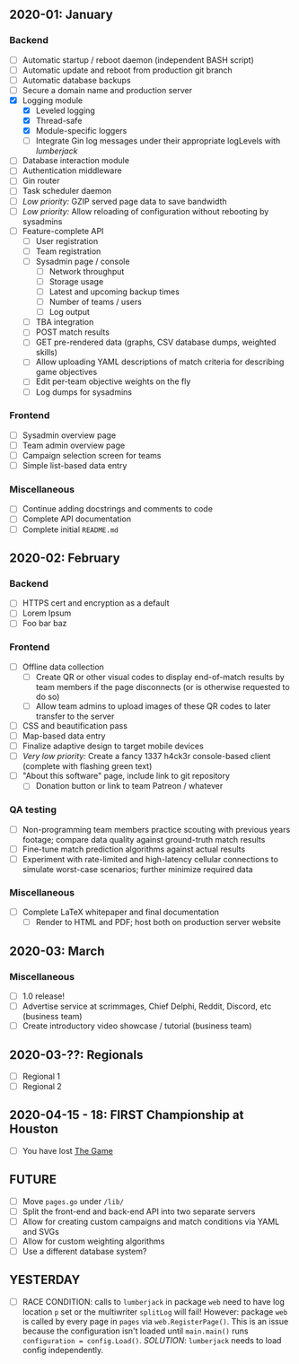 ## 2020-01: January

### Backend

 - [ ] Automatic startup / reboot daemon (independent BASH script)
 - [ ] Automatic update and reboot from production git branch
 - [ ] Automatic database backups
 - [ ] Secure a domain name and production server
 - [X] Logging module
   - [X] Leveled logging
   - [X] Thread-safe
   - [X] Module-specific loggers
   - [ ] Integrate Gin log messages under their appropriate logLevels with *lumberjack*
 - [ ] Database interaction module
 - [ ] Authentication middleware
 - [ ] Gin router
 - [ ] Task scheduler daemon
 - [ ] *Low priority:* GZIP served page data to save bandwidth
 - [ ] *Low priority:* Allow reloading of configuration without rebooting by sysadmins
 - [ ] Feature-complete API
   - [ ] User registration
   - [ ] Team registration
   - [ ] Sysadmin page / console
     - [ ] Network throughput
     - [ ] Storage usage
     - [ ] Latest and upcoming backup times
     - [ ] Number of teams / users
     - [ ] Log output
   - [ ] TBA integration
   - [ ] POST match results
   - [ ] GET pre-rendered data (graphs, CSV database dumps, weighted skills)
   - [ ] Allow uploading YAML descriptions of match criteria for describing game objectives
   - [ ] Edit per-team objective weights on the fly
   - [ ] Log dumps for sysadmins

### Frontend

 - [ ] Sysadmin overview page
 - [ ] Team admin overview page
 - [ ] Campaign selection screen for teams
 - [ ] Simple list-based data entry

### Miscellaneous

 - [ ] Continue adding docstrings and comments to code
 - [ ] Complete API documentation
 - [ ] Complete initial `README.md`

## 2020-02: February

### Backend

 - [ ] HTTPS cert and encryption as a default
 - [ ] Lorem Ipsum
 - [ ] Foo bar baz

### Frontend

 - [ ] Offline data collection
   - [ ] Create QR or other visual codes to display end-of-match results by team members if the page disconnects (or is otherwise requested to do so)
   - [ ] Allow team admins to upload images of these QR codes to later transfer to the server
 - [ ] CSS and beautification pass
 - [ ] Map-based data entry
 - [ ] Finalize adaptive design to target mobile devices
 - [ ] *Very low priority:* Create a fancy 1337 h4ck3r console-based client (complete with flashing green text)
 - [ ] "About this software" page, include link to git repository
   - [ ] Donation button or link to team Patreon / whatever

### QA testing

 - [ ] Non-programming team members practice scouting with previous years footage; compare data quality against ground-truth match results
 - [ ] Fine-tune match prediction algorithms against actual results
 - [ ] Experiment with rate-limited and high-latency cellular connections to simulate worst-case scenarios; further minimize required data

### Miscellaneous

 - [ ] Complete LaTeX whitepaper and final documentation
   - [ ] Render to HTML and PDF; host both on production server website

## 2020-03: March

### Miscellaneous

 - [ ] 1.0 release!
 - [ ] Advertise service at scrimmages, Chief Delphi, Reddit, Discord, etc (business team)
 - [ ] Create introductory video showcase / tutorial (business team)

## 2020-03-??: Regionals

 - [ ] Regional 1
 - [ ] Regional 2

## 2020-04-15 - 18: FIRST Championship at Houston

 - [ ] You have lost [The Game](https://en.wikipedia.org/wiki/The_Game_(mind_game))

## FUTURE

 - [ ] Move `pages.go` under `/lib/`
 - [ ] Split the front-end and back-end API into two separate servers
 - [ ] Allow for creating custom campaigns and match conditions via YAML and SVGs
 - [ ] Allow for custom weighting algorithms
 - [ ] Use a different database system?

## YESTERDAY

 - [ ] RACE CONDITION: calls to `lumberjack` in package `web` need to have log location `p` set or the multiwriter `splitLog` will fail! However: package `web` is called by every page in `pages` via `web.RegisterPage()`. This is an issue because the configuration isn't loaded until `main.main()` runs `configuration = config.Load()`. *SOLUTION*: `lumberjack` needs to load config independently.